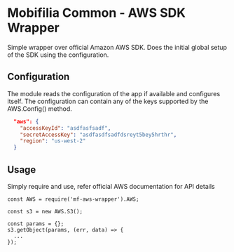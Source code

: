 # Mobifilia Common - AWS SDK Wrapper
Simple wrapper over official Amazon AWS SDK.
Does the initial global setup of the SDK using the configuration.

## Configuration
  The module reads the configuration of the app if available and configures itself. The configuration can contain any of the keys supported by the AWS.Config() method.
  ```JSON
    "aws": {
      "accessKeyId": "asdfasfsadf",
      "secretAccessKey": "asdfasdfsadfdsreyt5bey5hrthr",
      "region": "us-west-2"
    }
  ```

## Usage
Simply require and use, refer official AWS documentation for API details
  ```JS
  const AWS = require('mf-aws-wrapper').AWS;

  const s3 = new AWS.S3();
  
  const params = {};
  s3.getObject(params, (err, data) => {
    ...
  });
  ```